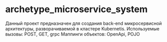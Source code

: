 # archetype_microservice_system
Данный проект предназначен для создания back-end микросервисной архитектуры, разворачиваемой в кластере Kubernetis.
Используемые вызовы: POST, GET, grpc
Маппинги объектов: OpenApi, POJO
